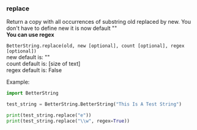 ### replace
Return a copy with all occurrences of substring old replaced by new.
You don't have to define new it is now default ""  
**You can use regex**   

`BetterString.replace(old, new [optional], count [optional], regex [optional])`    
new default is: ""     
count default is: [size of text]         
regex default is: False    

Example:
```python 
import BetterString

test_string = BetterString.BetterString("This Is A Test String")

print(test_string.replace("e"))
print(test_string.replace("\\w", regex=True))
```
